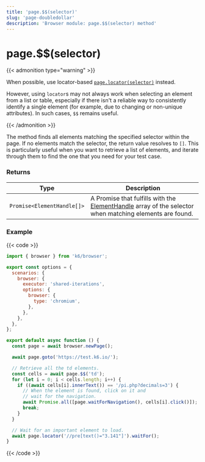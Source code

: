 ```yaml
---
title: 'page.$$(selector)'
slug: 'page-doubledollar'
description: 'Browser module: page.$$(selector) method'
---
```


# page.$$(selector)

{{< admonition type="warning" >}}

When possible, use locator-based [`page.locator(selector)`](https://grafana.com/docs/k6/<K6_VERSION>/javascript-api/k6-browser/page/locator/) instead.

However, using `locator`s may not always work when selecting an element from a list or table, especially if there isn't a reliable way to consistently identify a single element (for example, due to changing or non-unique attributes). In such cases, `$$` remains useful.

{{< /admonition >}}

The method finds all elements matching the specified selector within the page. If no elements match the selector, the return value resolves to `[]`. This is particularly useful when you want to retrieve a list of elements, and iterate through them to find the one that you need for your test case.

### Returns

| Type                       | Description                                                                                                                                                                                 |
| -------------------------- | ------------------------------------------------------------------------------------------------------------------------------------------------------------------------------------------- |
| `Promise<ElementHandle[]>` | A Promise that fulfills with the [ElementHandle](https://grafana.com/docs/k6/<K6_VERSION>/javascript-api/k6-browser/elementhandle/) array of the selector when matching elements are found. |

### Example

{{< code >}}

```javascript
import { browser } from 'k6/browser';

export const options = {
  scenarios: {
    browser: {
      executor: 'shared-iterations',
      options: {
        browser: {
          type: 'chromium',
        },
      },
    },
  },
};

export default async function () {
  const page = await browser.newPage();

  await page.goto('https://test.k6.io/');

  // Retrieve all the td elements.
  const cells = await page.$$('td');
  for (let i = 0; i < cells.length; i++) {
    if ((await cells[i].innerText()) == '/pi.php?decimals=3') {
      // When the element is found, click on it and
      // wait for the navigation.
      await Promise.all([page.waitForNavigation(), cells[i].click()]);
      break;
    }
  }

  // Wait for an important element to load.
  await page.locator('//pre[text()="3.141"]').waitFor();
}
```

{{< /code >}}
